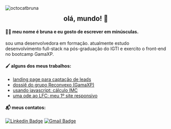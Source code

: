 <img src="https://iili.io/duatwl.png" alt="octocatbruna" border="0" align="left">
<h2 align="center">olá, mundo! 👋</h1>

#### 👩‍💻 meu nome é bruna e eu gosto de escrever em minúsculas.
<p>sou uma desenvolvedora em formação. atualmente estudo desenvolvimento full-stack na pós-graduação do IGTI e exercito o front-end no bootcamp GamaXP.</p>

#### 🖌️ alguns dos meus trabalhos:
- [landing page para captação de leads](https://vercel.com/brunanolasco/vexinvest-beta)
- [dossiê do grupo Reconvexo (GamaXP)](https://dossie-reconvexo.vercel.app/)
- [usando javascript: cálculo IMC](https://brunagerrard.github.io/calculo-imc/)
- [uma ode ao LFC: meu 1º site responsivo](https://brunagerrard.github.io/lfceur/)

#### 📬 meus contatos:
[![Linkedin Badge](https://img.shields.io/badge/-nolascobruna-blue?style=flat-square&logo=Linkedin&logoColor=white&link=https://www.linkedin.com/in/nolascobruna/)](https://www.linkedin.com/in/nolascobruna/)
[![Gmail Badge](https://img.shields.io/badge/-brunamnolasco-c14438?style=flat-square&logo=Gmail&logoColor=white&link=mailto:brunamnolasco@gmail.com)](mailto:brunamnolasco@gmail.com)
